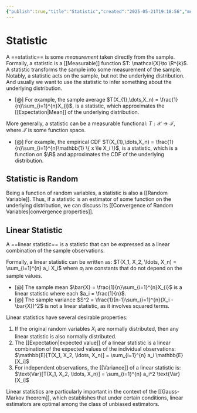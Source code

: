 ```yaml
---
{"publish":true,"title":"Statistic","created":"2025-05-21T19:18:56","modified":"2025-06-03T15:51:27","cssclasses":"","state":"[[%wip]]","sup":["[[Statistics]]"],"aliases":null,"type":"note"}
---
```



# Statistic

A ==statistic== is some *measurement* taken directly from the sample.
Formally, a statistic is a [[Measurable]] function $T: \mathcal{X}\to \R^{k}$.
A statistic transforms the sample into some measurement of the sample.
Notably, a statistic acts on the sample, but not the underlying distribution. And usually we want to use the statistic to infer something about the underlying distribution.

- [@] For example, the sample average $T(X_{1},\dots,X_n) = \frac{1}{n}\sum_{i=1}^{n}X_{i}$, is a statistic, which approximates the [[Expectation\|Mean]] of the underlying distribution.

More generally, a statistic can be a measurable functional: $T : \mathcal{X}\to \mathcal{T}$, where $\mathcal{T}$ is some function space.

- [@] For example, the empirical CDF $T(X_{1},\dots,X_n) = \frac{1}{n}\sum_{i=1}^{n}\mathbb{1} \{ x \le  X_i \}$, is a statistic, which is a function on $\R$ and approximates the CDF of the underlying distribution.

## Statistic is Random

Being a function of random variables, a statistic is also a [[Random Variable]].
Thus, if a statistic is an estimator of some function on the underlying distribution, we can discuss its [[Convergence of Random Variables\|convergence properties]].

## Linear Statistic

A ==linear statistic== is a statistic that can be expressed as a linear combination of the sample observations.

Formally, a linear statistic can be written as:
$T(X_1, X_2, \ldots, X_n) = \sum_{i=1}^{n} a_i X_i$
where $a_i$ are constants that do not depend on the sample values.

- [@] The sample mean $\bar{X} = \frac{1}{n}\sum_{i=1}^{n}X_{i}$ is a linear statistic where each $a_i = \frac{1}{n}$.
- [@] The sample variance $S^2 = \frac{1}{n-1}\sum_{i=1}^{n}(X_i - \bar{X})^2$ is not a linear statistic, as it involves squared terms.

Linear statistics have several desirable properties:

1. If the original random variables $X_i$ are normally distributed, then any linear statistic is also normally distributed.
2. The [[Expectation\|expected value]] of a linear statistic is a linear combination of the expected values of the individual observations:
   $\mathbb{E}[T(X_1, X_2, \ldots, X_n)] = \sum_{i=1}^{n} a_i \mathbb{E}[X_i]$
3. For independent observations, the [[Variance]] of a linear statistic is:
   $\text{Var}[T(X_1, X_2, \ldots, X_n)] = \sum_{i=1}^{n} a_i^2 \text{Var}[X_i]$

Linear statistics are particularly important in the context of the [[Gauss-Markov theorem]], which establishes that under certain conditions, linear estimators are optimal among the class of unbiased estimators.
